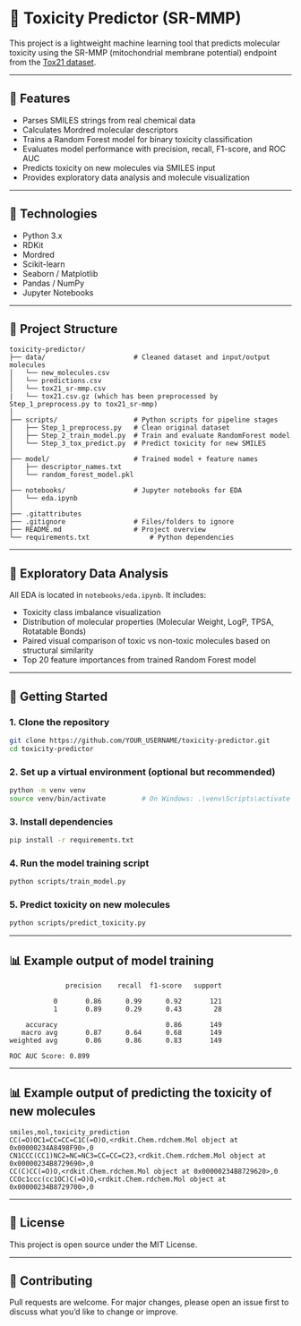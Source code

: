 # 🧪 Toxicity Predictor (SR-MMP)

This project is a lightweight machine learning tool that predicts molecular toxicity using the SR-MMP (mitochondrial membrane potential) endpoint from the [Tox21 dataset](https://tripod.nih.gov/tox21/).

---

## 🚀 Features

- Parses SMILES strings from real chemical data
- Calculates Mordred molecular descriptors
- Trains a Random Forest model for binary toxicity classification
- Evaluates model performance with precision, recall, F1-score, and ROC AUC
- Predicts toxicity on new molecules via SMILES input
- Provides exploratory data analysis and molecule visualization

---

## 🧠 Technologies

- Python 3.x
- RDKit
- Mordred
- Scikit-learn
- Seaborn / Matplotlib
- Pandas / NumPy
- Jupyter Notebooks

---

## 📂 Project Structure

```
toxicity-predictor/
├── data/                      # Cleaned dataset and input/output molecules
│   └── new_molecules.csv
│   └── predictions.csv
│   └── tox21_sr-mmp.csv
|   └── tox21.csv.gz (which has been preprocessed by Step_1_preprocess.py to tox21_sr-mmp)
│
├── scripts/                   # Python scripts for pipeline stages
│   ├── Step_1_preprocess.py   # Clean original dataset
│   ├── Step_2_train_model.py  # Train and evaluate RandomForest model
│   └── Step_3_tox_predict.py  # Predict toxicity for new SMILES
│
├── model/                     # Trained model + feature names
│   ├── descriptor_names.txt
│   └── random_forest_model.pkl
│
├── notebooks/                 # Jupyter notebooks for EDA
│   └── eda.ipynb
│
├── .gitattributes
├── .gitignore                 # Files/folders to ignore
├── README.md                  # Project overview
└── requirements.txt               # Python dependencies
```

---

## 🧪 Exploratory Data Analysis

All EDA is located in `notebooks/eda.ipynb`. It includes:

- Toxicity class imbalance visualization
- Distribution of molecular properties (Molecular Weight, LogP, TPSA, Rotatable Bonds)
- Paired visual comparison of toxic vs non-toxic molecules based on structural similarity
- Top 20 feature importances from trained Random Forest model

---

## 🏁 Getting Started

### 1. Clone the repository
```bash
git clone https://github.com/YOUR_USERNAME/toxicity-predictor.git
cd toxicity-predictor
```

### 2. Set up a virtual environment (optional but recommended)
```bash
python -m venv venv
source venv/bin/activate         # On Windows: .\venv\Scripts\activate
```

### 3. Install dependencies
```bash
pip install -r requirements.txt
```

### 4. Run the model training script
```bash
python scripts/train_model.py
```

### 5. Predict toxicity on new molecules
```bash
python scripts/predict_toxicity.py
```

---

## 📊 Example output of model training

```
              precision    recall  f1-score   support

           0       0.86      0.99      0.92       121
           1       0.89      0.29      0.43        28

    accuracy                           0.86       149
   macro avg       0.87      0.64      0.68       149
weighted avg       0.86      0.86      0.83       149

ROC AUC Score: 0.899
```

---

## 📊 Example output of predicting the toxicity of new molecules

```
smiles,mol,toxicity_prediction
CC(=O)OC1=CC=CC=C1C(=O)O,<rdkit.Chem.rdchem.Mol object at 0x00000234A8498F90>,0
CN1CCC(CC1)NC2=NC=NC3=CC=CC=C23,<rdkit.Chem.rdchem.Mol object at 0x00000234B8729690>,0
CC(C)CC(=O)O,<rdkit.Chem.rdchem.Mol object at 0x00000234B8729620>,0
CCOc1ccc(cc1OC)C(=O)O,<rdkit.Chem.rdchem.Mol object at 0x00000234B8729700>,0
```

---

## 📜 License

This project is open source under the MIT License.

---

## 🤝 Contributing

Pull requests are welcome. For major changes, please open an issue first to discuss what you’d like to change or improve.
